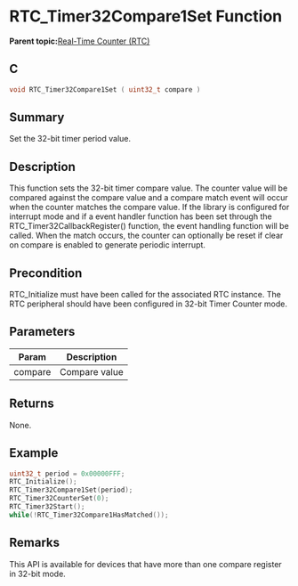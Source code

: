 # RTC\_Timer32Compare1Set Function

**Parent topic:**[Real-Time Counter \(RTC\)](GUID-3578D06D-FEC5-4769-ADC7-0D46730CD973.md)

## C

```c
void RTC_Timer32Compare1Set ( uint32_t compare )
```

## Summary

Set the 32-bit timer period value.

## Description

This function sets the 32-bit timer compare value. The counter value will be compared against the compare value and a compare match event will occur when the counter matches the compare value. If the library is configured for interrupt mode and if a event handler function has been set through the RTC\_Timer32CallbackRegister\(\) function, the event handling function will be called. When the match occurs, the counter can optionally be reset if clear on compare is enabled to generate periodic interrupt.

## Precondition

RTC\_Initialize must have been called for the associated RTC instance. The RTC peripheral should have been configured in 32-bit Timer Counter mode.

## Parameters

|Param|Description|
|-----|-----------|
|compare|Compare value|

## Returns

None.

## Example

```c
uint32_t period = 0x00000FFF;
RTC_Initialize();
RTC_Timer32Compare1Set(period);
RTC_Timer32CounterSet(0);
RTC_Timer32Start();
while(!RTC_Timer32Compare1HasMatched());
```

## Remarks

This API is available for devices that have more than one compare register in 32-bit mode.

